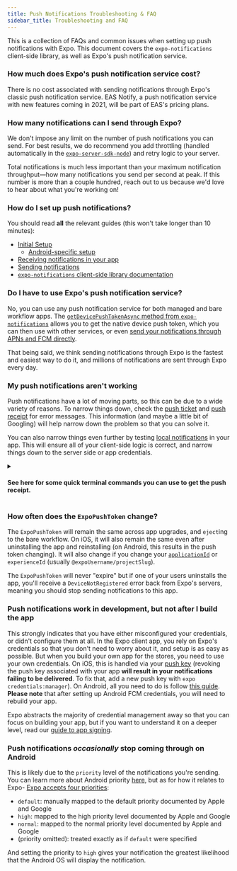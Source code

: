 ```yaml
---
title: Push Notifications Troubleshooting & FAQ
sidebar_title: Troubleshooting and FAQ
---
```


This is a collection of FAQs and common issues when setting up push notifications with Expo. This document covers the `expo-notifications` client-side library, as well as Expo's push notification service.

### How much does Expo's push notification service cost?

There is no cost associated with sending notifications through Expo's classic push notification service. EAS Notify, a push notification service with new features coming in 2021, will be part of EAS's pricing plans.

### How many notifications can I send through Expo?

We don't impose any limit on the number of push notifications you can send. For best results, we do recommend you add throttling (handled automatically in the [`expo-server-sdk-node`](https://github.com/expo/expo-server-sdk-node)) and retry logic to your server.

Total notifications is much less important than your maximum notification throughput—how many notifications you send per second at peak. If this number is more than a couple hundred, reach out to us because we'd love to hear about what you're working on!

### How do I set up push notifications?

You should read **all** the relevant guides (this won't take longer than 10 minutes):

- [Initial Setup](/push-notifications/push-notifications-setup.md)
  - [Android-specific setup](/push-notifications/using-fcm.md)
- [Receiving notifications in your app](/push-notifications/receiving-notifications.md)
- [Sending notifications](/push-notifications/sending-notifications.md)
- [`expo-notifications` client-side library documentation](/versions/latest/sdk/notifications.md)

### Do I have to use Expo's push notification service?

No, you can use any push notification service for both managed and bare workflow apps. The [`getDevicePushTokenAsync` method from `expo-notifications`](/versions/v40.0.0/sdk/notifications.md#getdevicepushtokenasync-devicepushtoken) allows you to get the native device push token, which you can then use with other services, or even [send your notifications through APNs and FCM directly](/push-notifications/sending-notifications-custom.md).

That being said, we think sending notifications through Expo is the fastest and easiest way to do it, and millions of notifications are sent through Expo every day.

### My push notifications aren't working

Push notifications have a lot of moving parts, so this can be due to a wide variety of reasons. To narrow things down, check the [push ticket](/push-notifications/sending-notifications.md#push-tickets) and [push receipt](/push-notifications/sending-notifications.md#push-receipts) for error messages. This information (and maybe a little bit of Googling) will help narrow down the problem so that you can solve it.

You can also narrow things even further by testing [local notifications](/versions/v40.0.0/sdk/notifications.md#schedulenotificationasyncnotificationrequest-notificationrequestinput-promisestring) in your app. This will ensure all of your client-side logic is correct, and narrow things down to the server side or app credentials.

<details><summary><h4>See here for some quick terminal commands you can use to get the push receipt.</h4></summary>
<p>
1. Send a notification:

```sh
curl -H "Content-Type: application/json" -X POST "https://exp.host/--/api/v2/push/send" -d '{
  "to": "ExponentPushToken[xxxxxxxxxxxxxxxxxxxxxx]",
  "title":"hello",
  "body": "world"
}'
```

2. Use the resulting ticket `id` to request the push receipt:

```sh
curl -H "Content-Type: application/json" -X POST "https://exp.host/--/api/v2/push/getReceipts" -d '{
  "ids": [
    "XXXXXXXX-XXXX-XXXX-XXXX-XXXXXXXXXXXX"
  ]
}'
```

</p>
</details>

### How often does the `ExpoPushToken` change?

The `ExpoPushToken` will remain the same across app upgrades, and `eject`ing to the bare workflow. On iOS, it will also remain the same even after uninstalling the app and reinstalling (on Android, this results in the push token changing). It will also change if you change your [`applicationId`](/versions/latest/sdk/application.md#applicationapplicationid) or `experienceId` (usually `@expoUsername/projectSlug`).

The `ExpoPushToken` will never "expire" but if one of your users uninstalls the app, you'll receive a `DeviceNotRegistered` error back from Expo's servers, meaning you should stop sending notifications to this app.

### Push notifications work in development, but not after I build the app

This strongly indicates that you have either misconfigured your credentials, or didn't configure them at all. In the Expo client app, you rely on Expo's credentials so that you don't need to worry about it, and setup is as easy as possible. But when you build your own app for the stores, you need to use your own credentials. On iOS, this is handled via your [push key](/distribution/app-signing/#push-notification-keys.md) (revoking the push key associated with your app **will result in your notifications failing to be delivered**. To fix that, add a new push key with `expo credentials:manager`). On Android, all you need to do is follow [this guide](/push-notifications/using-fcm.md). **Please note** that after setting up Android FCM credentials, you will need to rebuild your app.

Expo abstracts the majority of credential management away so that you can focus on building your app, but if you want to understand it on a deeper level, read our [guide to app signing](/distribution/app-signing.md).

### Push notifications _occasionally_ stop coming through on Android

This is likely due to the `priority` level of the notifications you're sending. You can learn more about Android priority [here](https://firebase.google.com/docs/cloud-messaging/http-server-ref#downstream-http-messages-json), but as for how it relates to Expo- [Expo accepts four priorities](https://docs.expo.io/push-notifications/sending-notifications/#message-request-format):

- `default`: manually mapped to the default priority documented by Apple and Google
- `high`: mapped to the high priority level documented by Apple and Google
- `normal`: mapped to the normal priority level documented by Apple and Google
- (priority omitted): treated exactly as if `default` were specified

And setting the priority to `high` gives your notification the greatest likelihood that the Android OS will display the notification.
